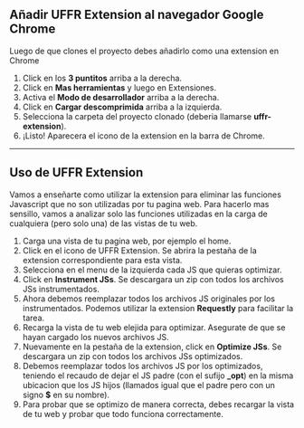 ## Añadir UFFR Extension al navegador Google Chrome

Luego de que clones el proyecto debes añadirlo como una extension en Chrome

1. Click en los **3 puntitos** arriba a la derecha.
2. Click en **Mas herramientas** y luego en Extensiones.
3. Activa el **Modo de desarrollador** arriba a la derecha.
4. Click en **Cargar descomprimida** arriba a la izquierda.
5. Selecciona la carpeta del proyecto clonado (deberia llamarse **uffr-extension**).
6. ¡Listo! Aparecera el icono de la extension en la barra de Chrome.

---

## Uso de UFFR Extension

Vamos a enseñarte como utilizar la extension para eliminar las funciones Javascript que no son utilizadas por tu pagina web.
Para hacerlo mas sensillo, vamos a analizar solo las funciones utilizadas en la carga de cualquiera (pero solo una) de las vistas de tu web.

1. Carga una vista de tu pagina web, por ejemplo el home.
2. Click en el icono de UFFR Extension. Se abrira la pestaña de la extension correspondiente para esta vista.
3. Selecciona en el menu de la izquierda cada JS que quieras optimizar.
4. Click en **Instrument JSs**. Se descargara un zip con todos los archivos JSs instrumentados.
4. Ahora debemos reemplazar todos los archivos JS originales por los instrumentados. Podemos utilizar la extension **Requestly** para facilitar la tarea.
5. Recarga la vista de tu web elejida para optimizar. Asegurate de que se hayan cargado los nuevos archivos JS.
6. Nuevamente en la pestaña de la extension, click en **Optimize JSs**. Se descargara un zip con todos los archivos JSs optimizados.
7. Debemos reemplazar todos los archivos JS por los optimizados, teniendo el recaudo de dejar el JS padre (con el sufijo **_opt**) en la misma ubicacion que los JS hijos (llamados igual que el padre pero con un signo **$** en su nombre).
8. Para probar que se optimizo de manera correcta, debes recargar la vista de tu web y probar que todo funciona correctamente.